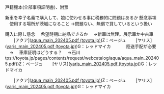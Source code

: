 戸籍謄本(全部事項証明書)、附票

新車を幸子名義で購入して、娘に使わせる事に税務的に問題はあるか
懸念事項
　使用する場所が茨城になること
→問題ない、無償で貸しているという扱い

購入に際し懸念
　希望時期に納品できるか
　→新車は無理。展示車か中古車
　　[アクア]([aqua_main_202405.pdf (toyota.jp)](https://toyota.jp/pages/contents/request/webcatalog/aqua/aqua_main_202405.pdf))Z：ベージュ
　　[ヤリス]([yaris_main_202405.pdf (toyota.jp)](https://toyota.jp/pages/contents/request/webcatalog/yaris/yaris_main_202405.pdf))G：レッドマイカ
　　
　陸送手配が必要
　→
　車庫証明はどうする？
　→石川
tps://toyota.jp/pages/contents/request/webcatalog/aqua/aqua_main_202405.pdf))Z：ベージュ
　　[ヤリス]([yaris_main_202405.pdf (toyota.jp)](https://toyota.jp/pages/contents/request/webcatalog/yaris/yaris_main_202405.pdf))G：レッドマイカ

　　[アクア]([aqua_main_202405.pdf (toyota.jp)](https://toyota.jp/pages/contents/request/webcatalog/aqua/aqua_main_202405.pdf))Z：ベージュ
　　[ヤリス]([yaris_main_202405.pdf (toyota.jp)](https://toyota.jp/pages/contents/request/webcatalog/yaris/yaris_main_202405.pdf))G：レッドマイカ